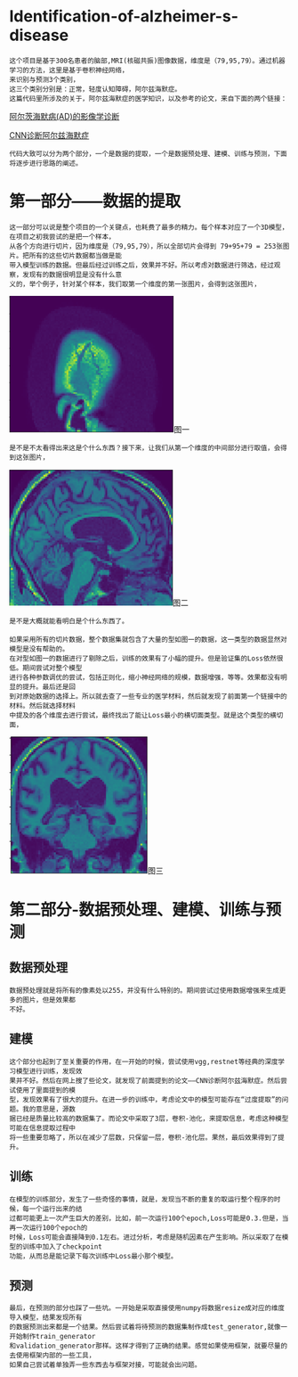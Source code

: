 # Identification-of-alzheimer-s-disease
    
    
    这个项目是基于300名患者的脑部,MRI(核磁共振)图像数据，维度是（79,95,79）。通过机器学习的方法，这里是基于卷积神经网络，
    来识别与预测3个类别，
    这三个类别分别是：正常，轻度认知障碍，阿尔兹海默症。
    这篇代码里所涉及的关于，阿尔兹海默症的医学知识，以及参考的论文，来自下面的两个链接：
[阿尔茨海默病(AD)的影像学诊断](https://wenku.baidu.com/view/a614b73076eeaeaad0f330c9.html)

[CNN诊断阿尔兹海默症](https://github.com/791092214/Identification-of-alzheimer-s-disease/raw/master/123.pdf)

    代码大致可以分为两个部分，一个是数据的提取，一个是数据预处理、建模、训练与预测，下面将逐步进行思路的阐述。

# 第一部分——数据的提取
    这一部分可以说是整个项目的一个关键点，也耗费了最多的精力。每个样本对应了一个3D模型，在项目之初我尝试的是把一个样本，
    从各个方向进行切片，因为维度是（79,95,79），所以全部切片会得到 79+95+79 = 253张图片。把所有的这些切片数据都当做是能
    带入模型训练的数据。但最后经过训练之后，效果并不好。所以考虑对数据进行筛选，经过观察，发现有的数据很明显是没有什么意
    义的，举个例子，针对某个样本，我们取第一个维度的第一张图片，会得到这张图片，
![](https://github.com/791092214/Identification-of-alzheimer-s-disease/raw/master/1586600304(1).png)图一
    
    是不是不太看得出来这是个什么东西？接下来，让我们从第一个维度的中间部分进行取值，会得到这张图片，
    
![](https://github.com/791092214/Identification-of-alzheimer-s-disease/raw/master/1586600878(1).png)图二
    
    是不是大概就能看明白是个什么东西了。
    
    如果采用所有的切片数据，整个数据集就包含了大量的型如图一的数据，这一类型的数据显然对模型是没有帮助的。
    在对型如图一的数据进行了剔除之后，训练的效果有了小幅的提升。但是验证集的Loss依然很低。期间尝试对整个模型
    进行各种参数调优的尝试，包括正则化，缩小神经网络的规模，数据增强，等等。效果都没有明显的提升。最后还是回
    到对原始数据的选择上。所以就去查了一些专业的医学材料，然后就发现了前面第一个链接中的材料。然后就选择材料
    中提及的各个维度去进行尝试，最终找出了能让Loss最小的横切面类型。就是这个类型的横切面，
 ![](https://github.com/791092214/Identification-of-alzheimer-s-disease/raw/master/1586601750(1).png)图三
 
 # 第二部分-数据预处理、建模、训练与预测
 ## 数据预处理
    数据预处理就是将所有的像素处以255，并没有什么特别的。期间尝试过使用数据增强来生成更多的图片，但是效果都
    不好。
 ## 建模
    这个部分也起到了至关重要的作用，在一开始的时候，尝试使用vgg,restnet等经典的深度学习模型进行训练，发现效
    果并不好。然后在网上搜了些论文，就发现了前面提到的论文——CNN诊断阿尔兹海默症。然后尝试使用了里面提到的模
    型，发现效果有了很大的提升。在进一步的训练中，考虑论文中的模型可能存在“过度提取”的问题。我的意思是，源数
    据已经是质量比较高的数据集了。而论文中采取了3层，卷积-池化，来提取信息，考虑这种模型可能在信息提取过程中
    将一些重要忽略了，所以在减少了层数，只保留一层，卷积-池化层。果然，最后效果得到了提升。
 ## 训练
    在模型的训练部分，发生了一些奇怪的事情，就是，发现当不断的重复的取运行整个程序的时候，每一个运行出来的结
    过都可能更上一次产生巨大的差别，比如，前一次运行100个epoch,Loss可能是0.3.但是，当再一次运行100个epoch的
    时候，Loss可能会直接降到0.1左右。进过分析，考虑是随机因素在产生影响。所以采取了在模型的训练中加入了checkpoint
    功能，从而总是能记录下每次训练中Loss最小那个模型。
 ## 预测
    最后，在预测的部分也踩了一些坑。一开始是采取直接使用numpy将数据resize成对应的维度导入模型，结果发现所有
    的数据预测出来都是一个结果。然后尝试着将待预测的数据集制作成test_generator,就像一开始制作train_generator
    和validation_generator那样。这样才得到了正确的结果。感觉如果使用框架，就要尽量的去使用框架内部的一些工具，
    如果自己尝试着单独弄一些东西去与框架对接，可能就会出问题。
 
